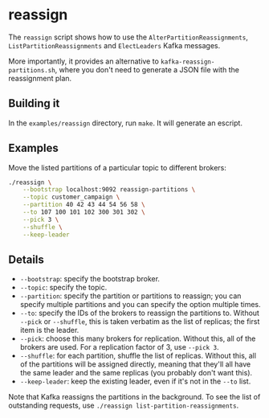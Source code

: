 # reassign

The `reassign` script shows how to use the `AlterPartitionReassignments`, `ListPartitionReassignments` and
`ElectLeaders` Kafka messages.

More importantly, it provides an alternative to `kafka-reassign-partitions.sh`, where you don't need to generate a JSON
file with the reassignment plan.

## Building it

In the `examples/reassign` directory, run `make`. It will generate an escript.

## Examples

Move the listed partitions of a particular topic to different brokers:

```sh
./reassign \
    --bootstrap localhost:9092 reassign-partitions \
    --topic customer_campaign \
    --partition 40 42 43 44 54 56 58 \
    --to 107 100 101 102 300 301 302 \
    --pick 3 \
    --shuffle \
    --keep-leader
```

## Details

- `--bootstrap`: specify the bootstrap broker.
- `--topic`: specify the topic.
- `--partition`: specify the partition or partitions to reassign; you can specify multiple partitions and you can
  specify the option multiple times.
- `--to`: specify the IDs of the brokers to reassign the partitions to. Without `--pick` or `--shuffle`, this is taken
  verbatim as the list of replicas; the first item is the leader.
- `--pick`: choose this many brokers for replication. Without this, all of the brokers are used. For a replication
  factor of 3, use `--pick 3`.
- `--shuffle`: for each partition, shuffle the list of replicas. Without this, all of the partitions will be assigned
  directly, meaning that they'll all have the same leader and the same replicas (you probably don't want this).
- `--keep-leader`: keep the existing leader, even if it's not in the `--to` list.

Note that Kafka reassigns the partitions in the background. To see the list of outstanding requests, use `./reassign
list-partition-reassignments`.
